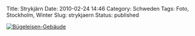Title: Strykjärn
Date: 2010-02-24 14:46
Category: Schweden
Tags: Foto, Stockholm, Winter
Slug: strykjaern
Status: published

[![Bügeleisen-Gebäude](/pic/strykjarn_s.jpg "Bügeleisen-Gebäude")](/pic/strykjarn_l.jpg)

